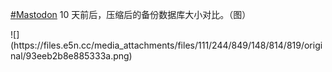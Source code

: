 <p><a href="https://e5n.cc/tags/Mastodon" class="mention hashtag" rel="tag">#<span>Mastodon</span></a> 10 天前后，压缩后的备份数据库大小对比。（图）</p>
![](https://files.e5n.cc/media_attachments/files/111/244/849/148/814/819/original/93eeb2b8e885333a.png)
